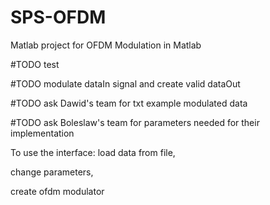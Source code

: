 # SPS-OFDM
Matlab project for OFDM Modulation in Matlab

#TODO test

#TODO modulate dataIn signal and create valid dataOut

#TODO ask Dawid's team for txt example modulated data

#TODO ask Boleslaw's team for parameters needed for their implementation

To use the interface:
load data from file,

change parameters,

create ofdm modulator
